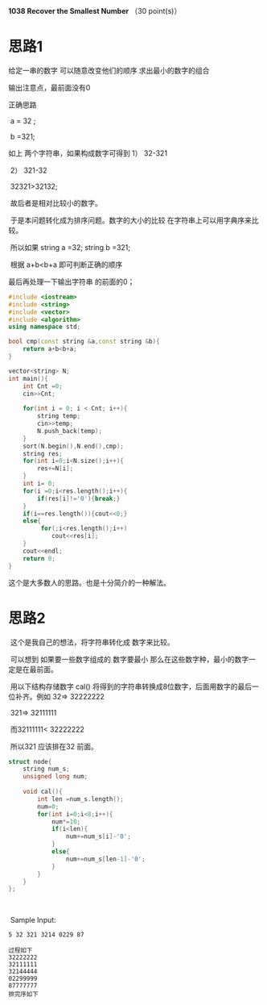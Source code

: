 **1038 Recover the Smallest Number** （30 point(s)）

# **思路1**

给定一串的数字 可以随意改变他们的顺序 求出最小的数字的组合

输出注意点，最前面没有0

正确思路 

​	a = 32 ;

​	b =321;

如上 两个字符串，如果构成数字可得到 1） 32-321 

​								2） 321-32

​						32321>32132;

​						故后者是相对比较小的数字。

​		于是本问题转化成为排序问题。数字的大小的比较 在字符串上可以用字典序来比较。

​		所以如果 string a =32; string b =321;

​				根据 a+b<b+a 即可判断正确的顺序

最后再处理一下输出字符串 的前面的0；

```c++
#include <iostream>
#include <string>
#include <vector>
#include <algorithm>
using namespace std;

bool cmp(const string &a,const string &b){
    return a+b<b+a;
}

vector<string> N;
int main(){
    int Cnt =0;
    cin>>Cnt;
    
    for(int i = 0; i < Cnt; i++){
        string temp;
        cin>>temp;
        N.push_back(temp);
    }
    sort(N.begin(),N.end(),cmp);
    string res;
    for(int i=0;i<N.size();i++){
        res+=N[i];
    }
    int i= 0;
    for(i =0;i<res.length();i++){
        if(res[i]!='0'){break;}
    }
    if(i==res.length()){cout<<0;}
    else{
         for(;i<res.length();i++)
            cout<<res[i];
    }
    cout<<endl;
    return 0;
}
```

这个是大多数人的思路。也是十分简介的一种解法。

# **思路2**

​	这个是我自己的想法，将字符串转化成 数字来比较。 

​	可以想到 如果要一些数字组成的 数字要最小 那么在这些数字种，最小的数字一定是在最前面。

​	用以下结构存储数字 cal() 将得到的字符串转换成8位数字，后面用数字的最后一位补齐。例如 32=> 32222222   

​			 321=> 32111111

​			而32111111< 32222222

​			所以321 应该排在32 前面。

```c++
struct node{
    string num_s;
    unsigned long num;
    
    void cal(){
        int len =num_s.length();
        num=0;
        for(int i=0;i<8;i++){
            num*=10; 
            if(i<len){
                num+=num_s[i]-'0';            
            }
            else{
                num+=num_s[len-1]-'0';
            }
        }
    }
};
```

​	

​	Sample Input:

```in
5 32 321 3214 0229 87

过程如下
32222222
32111111
32144444 
02299999
87777777
排完序如下

```